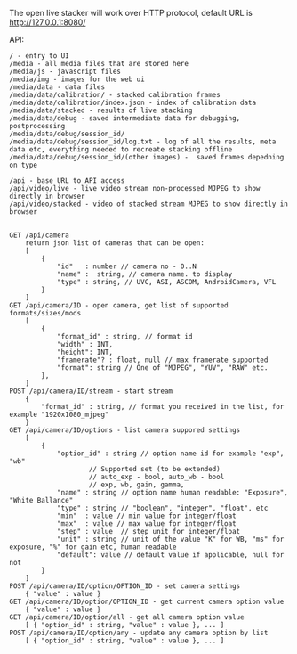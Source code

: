 The open live stacker will work over HTTP protocol, default URL is http://127.0.0.1:8080/


API:

    / - entry to UI
    /media - all media files that are stored here
    /media/js - javascript files
    /media/img - images for the web ui
    /media/data - data files 
    /media/data/calibration/ - stacked calibration frames
    /media/data/calibration/index.json - index of calibration data
    /media/data/stacked - results of live stacking
    /media/data/debug - saved intermediate data for debugging, postprocessing
    /media/data/debug/session_id/ 
    /media/data/debug/session_id/log.txt - log of all the results, meta data etc, everything needed to recreate stacking offline
    /media/data/debug/session_id/(other images) -  saved frames depedning on type
    
    /api - base URL to API access
    /api/video/live - live video stream non-processed MJPEG to show directly in browser
    /api/video/stacked - video of stacked stream MJPEG to show directly in browser
    
    
    GET /api/camera
        return json list of cameras that can be open:
        [
            {
                "id"   : number // camera no - 0..N
                "name" :  string, // camera name. to display
                "type" : string, // UVC, ASI, ASCOM, AndroidCamera, VFL 
            }
        ]
    GET /api/camera/ID - open camera, get list of supported formats/sizes/mods
        [
            {
                "format_id" : string, // format id
                "width" : INT, 
                "height": INT,
                "framerate"? : float, null // max framerate supported
                "format": string // One of "MJPEG", "YUV", "RAW" etc.
            },
        ]
    POST /api/camera/ID/stream - start stream
        {
            "format_id" : string, // format you received in the list, for example "1920x1080_mjpeg"
        }
    GET /api/camera/ID/options - list camera suppored settings
        [
            {
                "option_id" : string // option name id for example "exp", "wb"
                        // Supported set (to be extended)
                        // auto_exp - bool, auto_wb - bool
                        // exp, wb, gain, gamma, 
                "name" : string // option name human readable: "Exposure", "White Ballance"
                "type" : string // "boolean", "integer", "float", etc
                "min"  : value // min value for integer/float
                "max"  : value // max value for integer/float
                "step" : value  // step unit for integer/float
                "unit" : string // unit of the value "K" for WB, "ms" for exposure, "%" for gain etc, human readable
                "default": value // default value if applicable, null for not
            }
        ]
    POST /api/camera/ID/option/OPTION_ID - set camera settings
        { "value" : value }
    GET /api/camera/ID/option/OPTION_ID - get current camera option value
        { "value" : value }
    GET /api/camera/ID/option/all - get all camera option value
        [ { "option_id" : string, "value" : value }, ... ]
    POST /api/camera/ID/option/any - update any camera option by list
        [ { "option_id" : string, "value" : value }, ... ]
